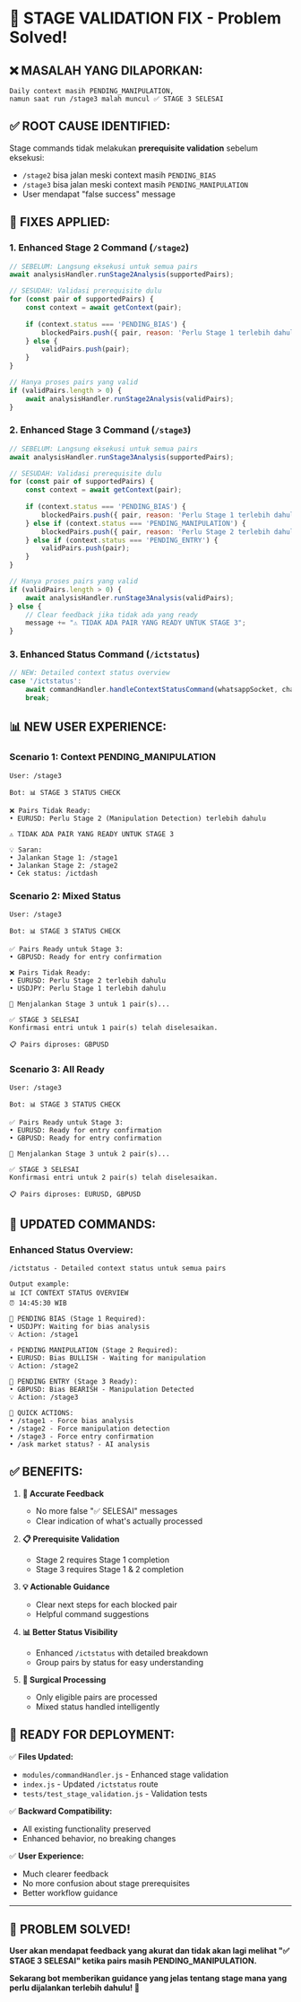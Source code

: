 # 🔧 STAGE VALIDATION FIX - Problem Solved!

## ❌ **MASALAH YANG DILAPORKAN:**
```
Daily context masih PENDING_MANIPULATION, 
namun saat run /stage3 malah muncul ✅ STAGE 3 SELESAI
```

## ✅ **ROOT CAUSE IDENTIFIED:**
Stage commands tidak melakukan **prerequisite validation** sebelum eksekusi:
- `/stage2` bisa jalan meski context masih `PENDING_BIAS`
- `/stage3` bisa jalan meski context masih `PENDING_MANIPULATION`
- User mendapat "false success" message

## 🔧 **FIXES APPLIED:**

### **1. Enhanced Stage 2 Command (`/stage2`)**
```javascript
// SEBELUM: Langsung eksekusi untuk semua pairs
await analysisHandler.runStage2Analysis(supportedPairs);

// SESUDAH: Validasi prerequisite dulu
for (const pair of supportedPairs) {
    const context = await getContext(pair);
    
    if (context.status === 'PENDING_BIAS') {
        blockedPairs.push({ pair, reason: 'Perlu Stage 1 terlebih dahulu' });
    } else {
        validPairs.push(pair);
    }
}

// Hanya proses pairs yang valid
if (validPairs.length > 0) {
    await analysisHandler.runStage2Analysis(validPairs);
}
```

### **2. Enhanced Stage 3 Command (`/stage3`)**
```javascript
// SEBELUM: Langsung eksekusi untuk semua pairs
await analysisHandler.runStage3Analysis(supportedPairs);

// SESUDAH: Validasi prerequisite dulu
for (const pair of supportedPairs) {
    const context = await getContext(pair);
    
    if (context.status === 'PENDING_BIAS') {
        blockedPairs.push({ pair, reason: 'Perlu Stage 1 terlebih dahulu' });
    } else if (context.status === 'PENDING_MANIPULATION') {
        blockedPairs.push({ pair, reason: 'Perlu Stage 2 terlebih dahulu' });
    } else if (context.status === 'PENDING_ENTRY') {
        validPairs.push(pair);
    }
}

// Hanya proses pairs yang valid
if (validPairs.length > 0) {
    await analysisHandler.runStage3Analysis(validPairs);
} else {
    // Clear feedback jika tidak ada yang ready
    message += "⚠️ TIDAK ADA PAIR YANG READY UNTUK STAGE 3";
}
```

### **3. Enhanced Status Command (`/ictstatus`)**
```javascript
// NEW: Detailed context status overview
case '/ictstatus':
    await commandHandler.handleContextStatusCommand(whatsappSocket, chatId);
    break;
```

## 📊 **NEW USER EXPERIENCE:**

### **Scenario 1: Context PENDING_MANIPULATION**
```
User: /stage3

Bot: 📊 STAGE 3 STATUS CHECK

❌ Pairs Tidak Ready:
• EURUSD: Perlu Stage 2 (Manipulation Detection) terlebih dahulu

⚠️ TIDAK ADA PAIR YANG READY UNTUK STAGE 3

💡 Saran:
• Jalankan Stage 1: /stage1
• Jalankan Stage 2: /stage2
• Cek status: /ictdash
```

### **Scenario 2: Mixed Status**
```
User: /stage3

Bot: 📊 STAGE 3 STATUS CHECK

✅ Pairs Ready untuk Stage 3:
• GBPUSD: Ready for entry confirmation

❌ Pairs Tidak Ready:
• EURUSD: Perlu Stage 2 terlebih dahulu
• USDJPY: Perlu Stage 1 terlebih dahulu

🚀 Menjalankan Stage 3 untuk 1 pair(s)...

✅ STAGE 3 SELESAI
Konfirmasi entri untuk 1 pair(s) telah diselesaikan.

📋 Pairs diproses: GBPUSD
```

### **Scenario 3: All Ready**
```
User: /stage3

Bot: 📊 STAGE 3 STATUS CHECK

✅ Pairs Ready untuk Stage 3:
• EURUSD: Ready for entry confirmation
• GBPUSD: Ready for entry confirmation

🚀 Menjalankan Stage 3 untuk 2 pair(s)...

✅ STAGE 3 SELESAI
Konfirmasi entri untuk 2 pair(s) telah diselesaikan.

📋 Pairs diproses: EURUSD, GBPUSD
```

## 🔄 **UPDATED COMMANDS:**

### **Enhanced Status Overview:**
```
/ictstatus - Detailed context status untuk semua pairs

Output example:
📊 ICT CONTEXT STATUS OVERVIEW
⏰ 14:45:30 WIB

🌅 PENDING BIAS (Stage 1 Required):
• USDJPY: Waiting for bias analysis
💡 Action: /stage1

⚡ PENDING MANIPULATION (Stage 2 Required):
• EURUSD: Bias BULLISH - Waiting for manipulation
💡 Action: /stage2

🚀 PENDING ENTRY (Stage 3 Ready):
• GBPUSD: Bias BEARISH - Manipulation Detected
💡 Action: /stage3

🎯 QUICK ACTIONS:
• /stage1 - Force bias analysis
• /stage2 - Force manipulation detection
• /stage3 - Force entry confirmation
• /ask market status? - AI analysis
```

## ✅ **BENEFITS:**

1. **🎯 Accurate Feedback**
   - No more false "✅ SELESAI" messages
   - Clear indication of what's actually processed

2. **📋 Prerequisite Validation**
   - Stage 2 requires Stage 1 completion
   - Stage 3 requires Stage 1 & 2 completion

3. **💡 Actionable Guidance**
   - Clear next steps for each blocked pair
   - Helpful command suggestions

4. **📊 Better Status Visibility**
   - Enhanced `/ictstatus` with detailed breakdown
   - Group pairs by status for easy understanding

5. **🔧 Surgical Processing**
   - Only eligible pairs are processed
   - Mixed status handled intelligently

## 🚀 **READY FOR DEPLOYMENT:**

✅ **Files Updated:**
- `modules/commandHandler.js` - Enhanced stage validation
- `index.js` - Updated `/ictstatus` route  
- `tests/test_stage_validation.js` - Validation tests

✅ **Backward Compatibility:**
- All existing functionality preserved
- Enhanced behavior, no breaking changes

✅ **User Experience:**
- Much clearer feedback
- No more confusion about stage prerequisites
- Better workflow guidance

---

## 🎉 **PROBLEM SOLVED!**

**User akan mendapat feedback yang akurat dan tidak akan lagi melihat "✅ STAGE 3 SELESAI" ketika pairs masih PENDING_MANIPULATION.**

**Sekarang bot memberikan guidance yang jelas tentang stage mana yang perlu dijalankan terlebih dahulu! 🎯**

